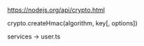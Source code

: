 https://nodejs.org/api/crypto.html

crypto.createHmac(algorithm, key[, options])

services -> user.ts

